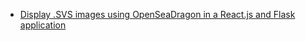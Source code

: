 - [Display .SVS images using OpenSeaDragon in a React.js and Flask application](https://medium.com/@Chitturi_Teja/display-svs-images-using-openseadragon-in-a-react-js-and-flask-application-ad5e35aa125)
